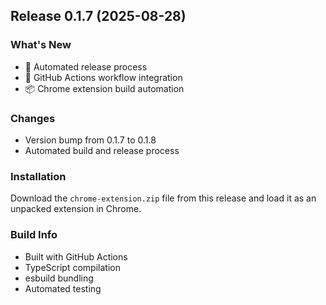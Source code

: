 ## Release 0.1.7 (2025-08-28)

### What's New
- 🚀 Automated release process
- 🔧 GitHub Actions workflow integration
- 📦 Chrome extension build automation

### Changes
- Version bump from 0.1.7 to 0.1.8
- Automated build and release process

### Installation
Download the `chrome-extension.zip` file from this release and load it as an unpacked extension in Chrome.

### Build Info
- Built with GitHub Actions
- TypeScript compilation
- esbuild bundling
- Automated testing